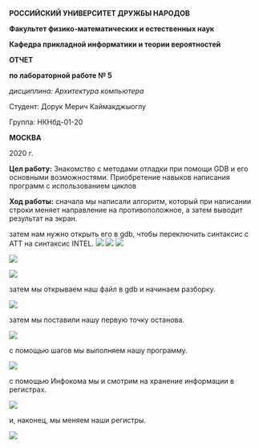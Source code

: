 **РОССИЙСКИЙ УНИВЕРСИТЕТ ДРУЖБЫ НАРОДОВ**

**Факультет физико-математических и естественных наук**

**Кафедра прикладной информатики и теории вероятностей**

**ОТЧЕТ**

**по лабораторной работе № 5**

_дисциплина: Архитектура компьютера_

Студент: Дорук Мерич Каймакджыоглу

Группа: НКНбд-01-20

**МОСКВА**

2020 г.

**Цел работу:** Знакомство с методами отладки при помощи GDB и его основными возможностями. Приобретение навыков написания программ с использованием циклов

**Ход работы:** сначала мы написали алгоритм, который при написании строки меняет направление на противоположное, а затем выводит результат на экран.

затем нам нужно открыть его в gdb, чтобы переключить синтаксис с ATT на синтаксис INTEL. ![](RackMultipart20211209-4-ckonbb_html_d16e241031cda4e.png) ![](RackMultipart20211209-4-ckonbb_html_6aa976fbc3868831.png) ![](RackMultipart20211209-4-ckonbb_html_84c25196ad38f558.png)

![](RackMultipart20211209-4-ckonbb_html_e682629dea01ce84.png)

![](RackMultipart20211209-4-ckonbb_html_a05dd80ba64e9c2a.png)

затем мы открываем наш файл в gdb и начинаем разборку.

![](RackMultipart20211209-4-ckonbb_html_c8cc90ee7875387c.png)

затем мы поставили нашу первую точку останова.

![](RackMultipart20211209-4-ckonbb_html_38a002502c8d0e6.png)

с помощью шагов мы выполняем нашу программу.

![](RackMultipart20211209-4-ckonbb_html_683dfb4a799d158e.png)

с помощью Инфокома мы и смотрим на хранение информации в регистрах.

![](RackMultipart20211209-4-ckonbb_html_24981529bad1d7ef.png)

и, наконец, мы меняем наши регистры.

![](RackMultipart20211209-4-ckonbb_html_88afd01d0222ce31.png)
